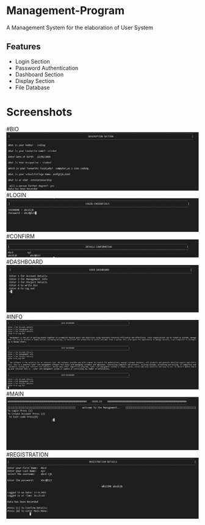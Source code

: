 
# Management-Program

A Management System for the elaboration of User System


## Features

- Login Section
- Password Authentication
- Dashboard Section
- Display Section
- File Database

  
# Screenshots

#BIO
<img src="/images/bio.png"></img>
#LOGIN
<img src="/images/login.png"></img> 
#CONFIRM 
<img src="/images/confirm.png"></img> 
#DASHBOARD
<img src="/images/dashboard.png"></img> 
#INFO
<img src="/images/info.png"></img> 
#MAIN
<img src="/images/main.png"></img> 
#REGISTRATION
<img src="/images/registration.png"></img> 
